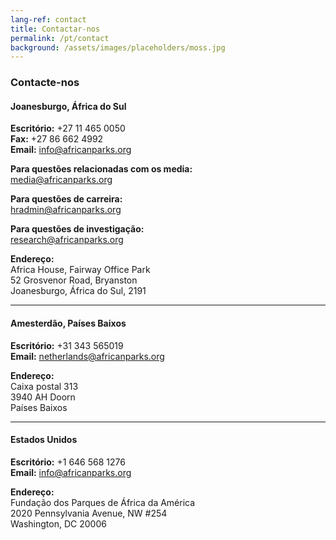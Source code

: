 ```yaml
---
lang-ref: contact
title: Contactar-nos
permalink: /pt/contact
background: /assets/images/placeholders/moss.jpg
---
```


### Contacte-nos

#### Joanesburgo, África do Sul  
**Escritório:** +27 11 465 0050  
**Fax:** +27 86 662 4992  
**Email:** [info@africanparks.org](mailto:info@africanparks.org)  

**Para questões relacionadas com os media:**  
[media@africanparks.org](mailto:media@africanparks.org)  

**Para questões de carreira:**  
[hradmin@africanparks.org](mailto:hradmin@africanparks.org)  

**Para questões de investigação:**  
[research@africanparks.org](mailto:research@africanparks.org)  

**Endereço:**  
Africa House, Fairway Office Park  
52 Grosvenor Road, Bryanston  
Joanesburgo, África do Sul, 2191  

---

#### Amesterdão, Países Baixos  
**Escritório:** +31 343 565019  
**Email:** [netherlands@africanparks.org](mailto:netherlands@africanparks.org)  

**Endereço:**  
Caixa postal 313  
3940 AH Doorn  
Países Baixos  

---

#### Estados Unidos  
**Escritório:** +1 646 568 1276  
**Email:** [info@africanparks.org](mailto:info@africanparks.org)  

**Endereço:**  
Fundação dos Parques de África da América  
2020 Pennsylvania Avenue, NW #254  
Washington, DC 20006

